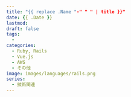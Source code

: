 ```yaml
---
title: "{{ replace .Name "-" " " | title }}"
date: {{ .Date }}
lastmod: 
draft: false
tags:
  - 
categories:
  - Ruby, Rails
  - Vue.js
  - AWS
  - その他
image: images/languages/rails.png
series:
  - 技術関連
---
```

